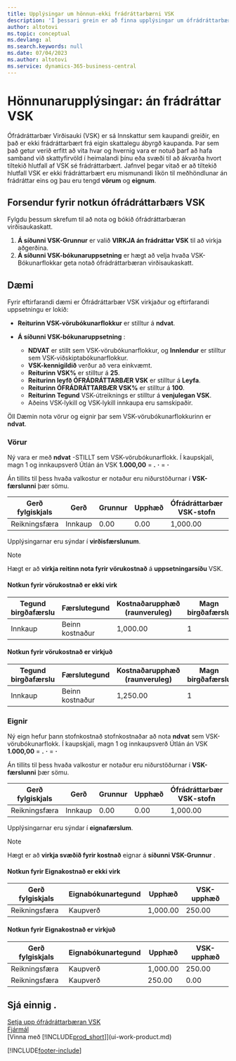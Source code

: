 ```yaml
---
title: Upplýsingar um hönnun-ekki frádráttarbærni VSK
description: 'Í þessari grein er að finna upplýsingar um ófrádráttarbæran virðisauka (VAT) sem kaupanda ber að veita, en það er ekki frádráttarbært frá eigin skattalegu ábyrgð kaupanda.'
author: altotovi
ms.topic: conceptual
ms.devlang: al
ms.search.keywords: null
ms.date: 07/04/2023
ms.author: altotovi
ms.service: dynamics-365-business-central
---
```


# <a name="design-details-non-deductible-vat"></a>Hönnunarupplýsingar: án frádráttar VSK

Ófrádráttarbær Virðisauki (VSK) er sá Innskattur sem kaupandi greiðir, en það er ekki frádráttarbært frá eigin skattalegu ábyrgð kaupanda. Þar sem það getur verið erfitt að vita hvar og hvernig vara er notuð þarf að hafa samband við skattyfirvöld í heimalandi þínu eða svæði til að ákvarða hvort tiltekið hlutfall af VSK sé frádráttarbært. Jafnvel þegar vitað er að tiltekið hlutfall VSK er ekki frádráttarbært eru mismunandi líkön til meðhöndlunar án frádráttar eins og þau eru tengd  **vörum**  og  **eignum**.

## <a name="prerequisites-for-using-non-deductible-vat"></a>Forsendur fyrir notkun ófrádráttarbærs VSK

Fylgdu þessum skrefum til að nota og bókið ófrádráttarbæran virðisaukaskatt.

1.  **Á síðunni VSK-Grunnur**  er valið  **VIRKJA án frádráttar VSK**  til að virkja aðgerðina.
2.  **Á síðunni VSK-bókunaruppsetning**  er hægt að velja hvaða VSK-Bókunarflokkar geta notað ófrádráttarbæran virðisaukaskatt.

## <a name="examples"></a>Dæmi

Fyrir eftirfarandi dæmi er Ófrádráttarbær VSK virkjaður og eftirfarandi uppsetningu er lokið:

-  **Reiturinn VSK-vörubókunarflokkur**  er stilltur á  **ndvat**.
-  **Á síðunni VSK-bókunaruppsetning** :

    - **NDVAT**  er stillt sem VSK-vörubókunarflokkur, og  **Innlendur**  er stilltur sem VSK-viðskiptabókunarflokkur.
    -  **VSK-kennigildið**  verður að vera einkvæmt.
    -  **Reiturinn VSK%**  er stilltur á  **25**.
    -  **Reiturinn leyfð ÓFRÁDRÁTTARBÆR VSK**  er stilltur á  **Leyfa**.
    -  **Reiturinn ÓFRÁDRÁTTARBÆR VSK%**  er stilltur á  **100**.
    -  **Reiturinn Tegund**  VSK-útreiknings er stilltur á  **venjulegan VSK**.
    - Aðeins VSK-lykill og VSK-lykill innkaupa eru samskipaðir.

Öll Dæmin nota vörur og eignir þar sem VSK-vörubókunarflokkurinn er  **ndvat**.

### <a name="items"></a>Vörur

Ný vara er með  **ndvat**  -STILLT sem VSK-vörubókunarflokk. Í kaupskjali, magn 1 og innkaupsverð Útlán án VSK  **1.000,00** = **.**  **·** = **·**

Án tillits til þess hvaða valkostur er notaður eru niðurstöðurnar í  **VSK-færslunni**  þær sömu.

| Gerð fylgiskjals | Gerð | Grunnur | Upphæð | Ófrádráttarbær VSK-stofn | Ófrádráttarbær VSK-upphæð |
|---|---|---|---|---|---|
| Reikningsfæra | Innkaup | 0.00 | 0.00 | 1,000.00 | 250.00 |

Upplýsingarnar eru sýndar í  **virðisfærslunum**.

> [!NOTE]
> Hægt er að  **virkja reitinn nota fyrir vörukostnað**  á  **uppsetningarsíðu**  VSK.

#### <a name="use-for-item-cost-isnt-enabled"></a>Notkun fyrir vörukostnað er ekki virk

| Tegund birgðafærslu | Færslutegund | Kostnaðarupphæð (raunveruleg) | Magn birgðafærslu |
|---|---|---|---|
| Innkaup | Beinn kostnaður | 1,000.00 | 1 |

#### <a name="use-for-item-cost-is-enabled"></a>Notkun fyrir vörukostnað er virkjuð

| Tegund birgðafærslu | Færslutegund | Kostnaðarupphæð (raunveruleg) | Magn birgðafærslu |
|---|---|---|---|
| Innkaup | Beinn kostnaður | 1,250.00 | 1 |

### <a name="fixed-assets"></a>Eignir

Ný eign hefur þann stofnkostnað stofnkostnaðar að nota  **ndvat**  sem VSK-vörubókunarflokk. Í kaupskjali, magn 1 og innkaupsverð Útlán án VSK  **1.000,00** = **.**  **·** = **·**

Án tillits til þess hvaða valkostur er notaður eru niðurstöðurnar í  **VSK-færslunni**  þær sömu.

| Gerð fylgiskjals | Gerð | Grunnur | Upphæð | Ófrádráttarbær VSK-stofn | Ófrádráttarbær VSK-upphæð |
|---|---|---|---|---|---|
| Reikningsfæra | Innkaup | 0.00 | 0.00 | 1,000.00 | 250.00 |

Upplýsingarnar eru sýndar í  **eignafærslum**.

> [!NOTE]
> Hægt er að  **virkja svæðið fyrir kostnað**  eignar á  **síðunni VSK-Grunnur** .

#### <a name="use-for-fixed-asset-cost-isnt-enabled"></a>Notkun fyrir Eignakostnað er ekki virk

| Gerð fylgiskjals | Eignabókunartegund | Upphæð | VSK-upphæð |
|---|---|---|---|
| Reikningsfæra | Kaupverð | 1,000.00 | 250.00 |

#### <a name="use-for-fixed-asset-cost-is-enabled"></a>Notkun fyrir Eignakostnað er virkjuð

| Gerð fylgiskjals | Eignabókunartegund | Upphæð | VSK-upphæð |
|---|---|---|---|
| Reikningsfæra | Kaupverð | 1,000.00 | 250.00 |
| Reikningsfæra | Kaupverð | 250.00 | 0.00 |

## <a name="see-also"></a>Sjá einnig .

[Setja upp ófrádráttarbæran VSK](finance-setup-nondeductible-vat.md)  
[Fjármál](finance.md)  
[Vinna með [!INCLUDE[prod_short](includes/prod_short.md)]](ui-work-product.md)

[!INCLUDE[footer-include](includes/footer-banner.md)]
